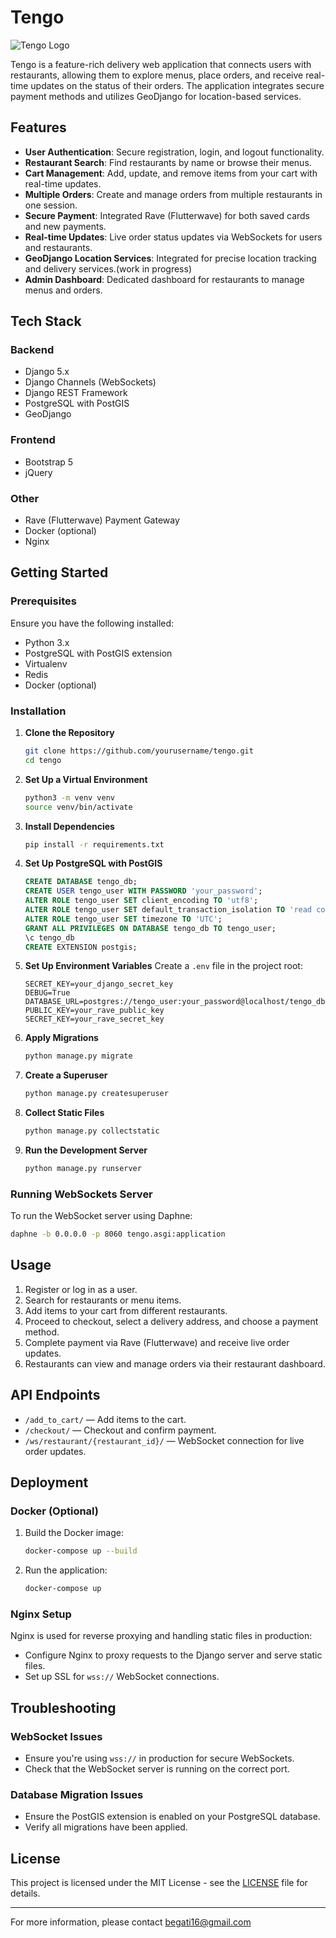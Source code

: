 # Tengo

![Tengo Logo](https://tengo.thisisemmanuel.pro/static/customer/assets/images/svg/logo.svg)

Tengo is a feature-rich delivery web application that connects users with restaurants, allowing them to explore menus, place orders, and receive real-time updates on the status of their orders. The application integrates secure payment methods and utilizes GeoDjango for location-based services.

## Features

- **User Authentication**: Secure registration, login, and logout functionality.
- **Restaurant Search**: Find restaurants by name or browse their menus.
- **Cart Management**: Add, update, and remove items from your cart with real-time updates.
- **Multiple Orders**: Create and manage orders from multiple restaurants in one session.
- **Secure Payment**: Integrated Rave (Flutterwave) for both saved cards and new payments.
- **Real-time Updates**: Live order status updates via WebSockets for users and restaurants.
- **GeoDjango Location Services**: Integrated for precise location tracking and delivery services.(work in progress)
- **Admin Dashboard**: Dedicated dashboard for restaurants to manage menus and orders.

## Tech Stack

### Backend
- Django 5.x
- Django Channels (WebSockets)
- Django REST Framework
- PostgreSQL with PostGIS
- GeoDjango

### Frontend
- Bootstrap 5
- jQuery

### Other
- Rave (Flutterwave) Payment Gateway
- Docker (optional)
- Nginx

## Getting Started

### Prerequisites

Ensure you have the following installed:
- Python 3.x
- PostgreSQL with PostGIS extension
- Virtualenv
- Redis
- Docker (optional)

### Installation

1. **Clone the Repository**
   ```bash
   git clone https://github.com/yourusername/tengo.git
   cd tengo
   ```

2. **Set Up a Virtual Environment**
   ```bash
   python3 -m venv venv
   source venv/bin/activate
   ```

3. **Install Dependencies**
   ```bash
   pip install -r requirements.txt
   ```

4. **Set Up PostgreSQL with PostGIS**
   ```sql
   CREATE DATABASE tengo_db;
   CREATE USER tengo_user WITH PASSWORD 'your_password';
   ALTER ROLE tengo_user SET client_encoding TO 'utf8';
   ALTER ROLE tengo_user SET default_transaction_isolation TO 'read committed';
   ALTER ROLE tengo_user SET timezone TO 'UTC';
   GRANT ALL PRIVILEGES ON DATABASE tengo_db TO tengo_user;
   \c tengo_db
   CREATE EXTENSION postgis;
   ```

5. **Set Up Environment Variables**
   Create a `.env` file in the project root:
   ```
   SECRET_KEY=your_django_secret_key
   DEBUG=True
   DATABASE_URL=postgres://tengo_user:your_password@localhost/tengo_db
   PUBLIC_KEY=your_rave_public_key
   SECRET_KEY=your_rave_secret_key
   ```

6. **Apply Migrations**
   ```bash
   python manage.py migrate
   ```

7. **Create a Superuser**
   ```bash
   python manage.py createsuperuser
   ```

8. **Collect Static Files**
   ```bash
   python manage.py collectstatic
   ```

9. **Run the Development Server**
   ```bash
   python manage.py runserver
   ```

### Running WebSockets Server

To run the WebSocket server using Daphne:
```bash
daphne -b 0.0.0.0 -p 8060 tengo.asgi:application
```

## Usage

1. Register or log in as a user.
2. Search for restaurants or menu items.
3. Add items to your cart from different restaurants.
4. Proceed to checkout, select a delivery address, and choose a payment method.
5. Complete payment via Rave (Flutterwave) and receive live order updates.
6. Restaurants can view and manage orders via their restaurant dashboard.

## API Endpoints

- `/add_to_cart/` — Add items to the cart.
- `/checkout/` — Checkout and confirm payment.
- `/ws/restaurant/{restaurant_id}/` — WebSocket connection for live order updates.

## Deployment

### Docker (Optional)

1. Build the Docker image:
   ```bash
   docker-compose up --build
   ```

2. Run the application:
   ```bash
   docker-compose up
   ```

### Nginx Setup

Nginx is used for reverse proxying and handling static files in production:
- Configure Nginx to proxy requests to the Django server and serve static files.
- Set up SSL for `wss://` WebSocket connections.

## Troubleshooting

### WebSocket Issues
- Ensure you're using `wss://` in production for secure WebSockets.
- Check that the WebSocket server is running on the correct port.

### Database Migration Issues
- Ensure the PostGIS extension is enabled on your PostgreSQL database.
- Verify all migrations have been applied.

## License

This project is licensed under the MIT License - see the [LICENSE](LICENSE) file for details.

---

For more information, please contact [begati16@gmail.com](mailto:begati16@email.com)
